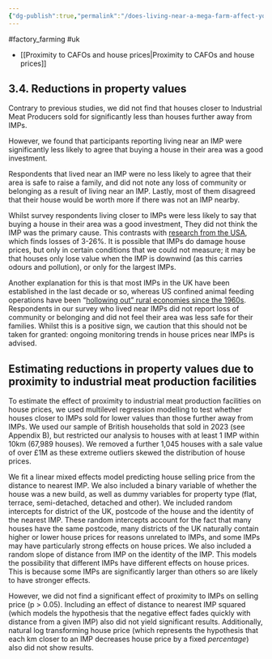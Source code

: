 ```yaml
---
{"dg-publish":true,"permalink":"/does-living-near-a-mega-farm-affect-your-house-price-a-uk-analysis/","tags":["#animal_feed","#factory_farming","#uk"],"created":"2025-10-23T17:42:41.402+01:00","updated":"2025-10-23T19:18:51.135+01:00"}
---
```


#factory_farming #uk 

- [[Proximity to CAFOs and house prices\|Proximity to CAFOs and house prices]]
## **3.4. Reductions in property values**

Contrary to previous studies, we did not find that houses closer to Industrial Meat Producers sold for significantly less than houses further away from IMPs.

However, we found that participants reporting living near an IMP were significantly less likely to agree that buying a house in their area was a good investment.

Respondents that lived near an IMP were no less likely to agree that their area is safe to raise a family, and did not note any loss of community or belonging as a result of living near an IMP. Lastly, most of them disagreed that their house would be worth more if there was not an IMP nearby.

Whilst survey respondents living closer to IMPs were less likely to say that buying a house in their area was a good investment, They did not think the IMP was the primary cause. This contrasts with [research from the USA](https://www.greenfieldadvisors.com/wp-content/uploads/2015/08/animaloperationsJKwinter2015.pdf), which finds losses of 3-26%. It is possible that IMPs do damage house prices, but only in certain conditions that we could not measure; it may be that houses only lose value when the IMP is downwind (as this carries odours and pollution), or only for the largest IMPs. 

Another explanation for this is that most IMPs in the UK have been established in the last decade or so, whereas US confined animal feeding operations have been “[hollowing out” rural economies since the 1960s](https://clf.jhsph.edu/sites/default/files/2022-03/impact-of-industrial-farm-animal-production-on-rural-communities.pdf). Respondents in our survey who lived near IMPs did not report loss of community or belonging and did not feel their area was less safe for their families. Whilst this is a positive sign, we caution that this should not be taken for granted: ongoing monitoring trends in house prices near IMPs is advised.

## **Estimating reductions in property values due to proximity to industrial meat production facilities**

To estimate the effect of proximity to industrial meat production facilities on house prices, we used multilevel regression modelling to test whether houses closer to IMPs sold for lower values than those further away from IMPs. We used our sample of British households that sold in 2023 (see Appendix B), but restricted our analysis to houses with at least 1 IMP within 10km (67,989 houses). We removed a further 1,045 houses with a sale value of over £1M as these extreme outliers skewed the distribution of house prices.

We fit a linear mixed effects model predicting house selling price from the distance to nearest IMP. We also included a binary variable of whether the house was a new build, as well as dummy variables for property type (flat, terrace, semi-detached, detached and other). We included random intercepts for district of the UK, postcode of the house and the identity of the nearest IMP. These random intercepts account for the fact that many houses have the same postcode, many districts of the UK naturally contain higher or lower house prices for reasons unrelated to IMPs, and some IMPs may have particularly strong effects on house prices. We also included a random slope of distance from IMP on the identity of the IMP. This models the possibility that different IMPs have different effects on house prices. This is because some IMPs are significantly larger than others so are likely to have stronger effects.

However, we did not find a significant effect of proximity to IMPs on selling price (p \> 0.05). Including an effect of distance to nearest IMP squared (which models the hypothesis that the negative effect fades quickly with distance from a given IMP) also did not yield significant results. Additionally, natural log transforming house price (which represents the hypothesis that each km closer to an IMP decreases house price by a fixed *percentage*) also did not show results.
